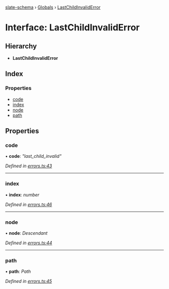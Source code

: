 [slate-schema](../README.md) › [Globals](../globals.md) › [LastChildInvalidError](lastchildinvaliderror.md)

# Interface: LastChildInvalidError

## Hierarchy

* **LastChildInvalidError**

## Index

### Properties

* [code](lastchildinvaliderror.md#code)
* [index](lastchildinvaliderror.md#index)
* [node](lastchildinvaliderror.md#node)
* [path](lastchildinvaliderror.md#path)

## Properties

###  code

• **code**: *"last_child_invalid"*

*Defined in [errors.ts:43](https://github.com/DamareYoh/slate/blob/26e8a411/packages/slate-schema/src/errors.ts#L43)*

___

###  index

• **index**: *number*

*Defined in [errors.ts:46](https://github.com/DamareYoh/slate/blob/26e8a411/packages/slate-schema/src/errors.ts#L46)*

___

###  node

• **node**: *Descendant*

*Defined in [errors.ts:44](https://github.com/DamareYoh/slate/blob/26e8a411/packages/slate-schema/src/errors.ts#L44)*

___

###  path

• **path**: *Path*

*Defined in [errors.ts:45](https://github.com/DamareYoh/slate/blob/26e8a411/packages/slate-schema/src/errors.ts#L45)*
